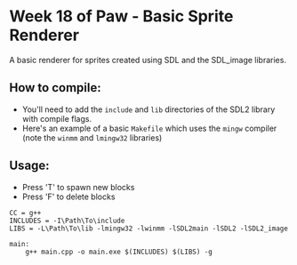 # Week 18 of Paw - Basic Sprite Renderer

A basic renderer for sprites created using SDL and the SDL_image libraries.

## How to compile:
- You'll need to add the `include` and `lib` directories of the SDL2 library with compile flags.
- Here's an example of a basic `Makefile` which uses the `mingw` compiler (note the `winmm` and `lmingw32` libraries)

## Usage:
- Press 'T' to spawn new blocks
- Press 'F' to delete blocks

```
CC = g++
INCLUDES = -I\Path\To\include
LIBS = -L\Path\To\lib -lmingw32 -lwinmm -lSDL2main -lSDL2 -lSDL2_image

main:
	g++ main.cpp -o main.exe $(INCLUDES) $(LIBS) -g
```
